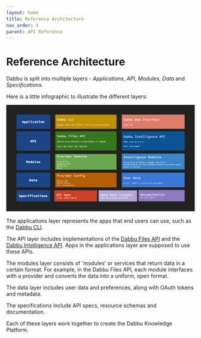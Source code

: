 ```yaml
---
layout: home
title: Reference Architecture
nav_order: 4
parent: API Reference
---
```


# Reference Architecture

Dabbu is split into multiple layers - _Applications_, _API_, _Modules_, _Data_ and _Specifications_.

Here is a little infographic to illustrate the different layers:

[![Reference Architecture](/media/ReferenceArchitecture.png)](/media/ReferenceArchitecture.png)

The applications layer represents the apps that end users can use, such as the [Dabbu CLI](/impls/cli).

The API layer includes implementations of the [Dabbu Files API](/files-api/) and the [Dabbu Intelligence API](/intel-api/). Apps in the applications layer are supposed to use these APIs.

The modules layer consists of 'modules' or services that return data in a certain format. For example, in the Dabbu Files API, each module interfaces with a provider and converts the data into a uniform, open format.

The data layer includes user data and preferences, along with OAuth tokens and metadata.

The specifications include API specs, resource schemas and documentation.

Each of these layers work together to create the Dabbu Knowledge Platform.
